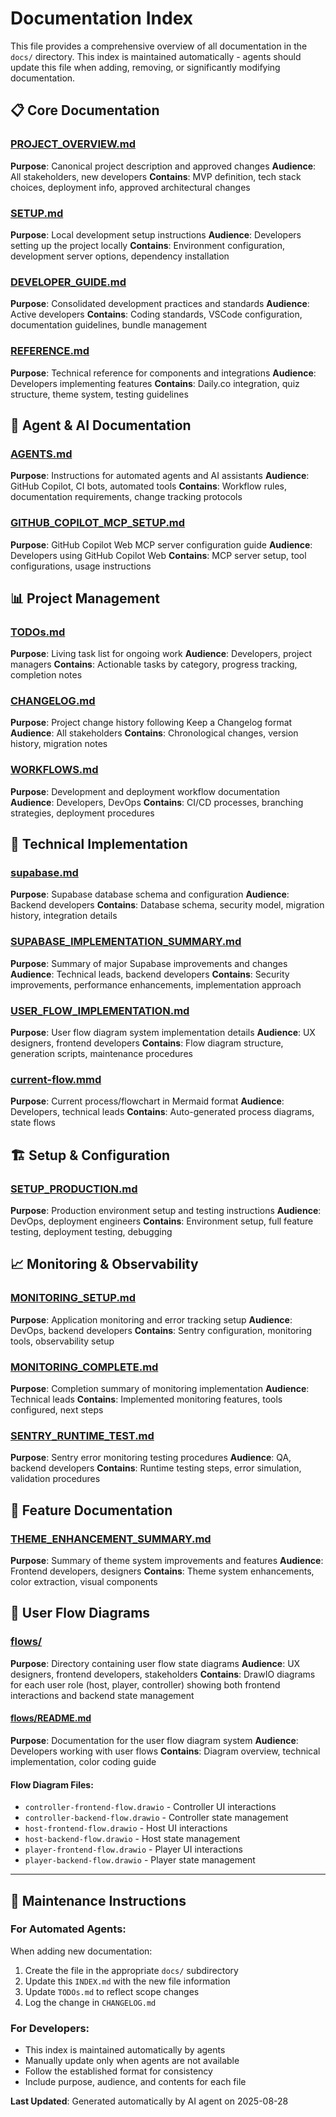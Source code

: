 # Documentation Index

This file provides a comprehensive overview of all documentation in the `docs/` directory. This index is maintained automatically - agents should update this file when adding, removing, or significantly modifying documentation.

## 📋 Core Documentation

### [PROJECT_OVERVIEW.md](PROJECT_OVERVIEW.md)

**Purpose**: Canonical project description and approved changes
**Audience**: All stakeholders, new developers
**Contains**: MVP definition, tech stack choices, deployment info, approved architectural changes

### [SETUP.md](SETUP.md)

**Purpose**: Local development setup instructions
**Audience**: Developers setting up the project locally
**Contains**: Environment configuration, development server options, dependency installation

### [DEVELOPER_GUIDE.md](DEVELOPER_GUIDE.md)

**Purpose**: Consolidated development practices and standards
**Audience**: Active developers
**Contains**: Coding standards, VSCode configuration, documentation guidelines, bundle management

### [REFERENCE.md](REFERENCE.md)

**Purpose**: Technical reference for components and integrations
**Audience**: Developers implementing features
**Contains**: Daily.co integration, quiz structure, theme system, testing guidelines

## 🤖 Agent & AI Documentation

### [AGENTS.md](AGENTS.md)

**Purpose**: Instructions for automated agents and AI assistants
**Audience**: GitHub Copilot, CI bots, automated tools
**Contains**: Workflow rules, documentation requirements, change tracking protocols

### [GITHUB_COPILOT_MCP_SETUP.md](GITHUB_COPILOT_MCP_SETUP.md)

**Purpose**: GitHub Copilot Web MCP server configuration guide
**Audience**: Developers using GitHub Copilot Web
**Contains**: MCP server setup, tool configurations, usage instructions

## 📊 Project Management

### [TODOs.md](TODOs.md)

**Purpose**: Living task list for ongoing work
**Audience**: Developers, project managers
**Contains**: Actionable tasks by category, progress tracking, completion notes

### [CHANGELOG.md](CHANGELOG.md)

**Purpose**: Project change history following Keep a Changelog format
**Audience**: All stakeholders
**Contains**: Chronological changes, version history, migration notes

### [WORKFLOWS.md](WORKFLOWS.md)

**Purpose**: Development and deployment workflow documentation
**Audience**: Developers, DevOps
**Contains**: CI/CD processes, branching strategies, deployment procedures

## 🔧 Technical Implementation

### [supabase.md](supabase.md)

**Purpose**: Supabase database schema and configuration
**Audience**: Backend developers
**Contains**: Database schema, security model, migration history, integration details

### [SUPABASE_IMPLEMENTATION_SUMMARY.md](SUPABASE_IMPLEMENTATION_SUMMARY.md)

**Purpose**: Summary of major Supabase improvements and changes
**Audience**: Technical leads, backend developers
**Contains**: Security improvements, performance enhancements, implementation approach

### [USER_FLOW_IMPLEMENTATION.md](USER_FLOW_IMPLEMENTATION.md)

**Purpose**: User flow diagram system implementation details
**Audience**: UX designers, frontend developers
**Contains**: Flow diagram structure, generation scripts, maintenance procedures

### [current-flow.mmd](current-flow.mmd)

**Purpose**: Current process/flowchart in Mermaid format
**Audience**: Developers, technical leads
**Contains**: Auto-generated process diagrams, state flows

## 🏗️ Setup & Configuration

### [SETUP_PRODUCTION.md](SETUP_PRODUCTION.md)

**Purpose**: Production environment setup and testing instructions
**Audience**: DevOps, deployment engineers
**Contains**: Environment setup, full feature testing, deployment testing, debugging

## 📈 Monitoring & Observability

### [MONITORING_SETUP.md](MONITORING_SETUP.md)

**Purpose**: Application monitoring and error tracking setup
**Audience**: DevOps, backend developers
**Contains**: Sentry configuration, monitoring tools, observability setup

### [MONITORING_COMPLETE.md](MONITORING_COMPLETE.md)

**Purpose**: Completion summary of monitoring implementation
**Audience**: Technical leads
**Contains**: Implemented monitoring features, tools configured, next steps

### [SENTRY_RUNTIME_TEST.md](SENTRY_RUNTIME_TEST.md)

**Purpose**: Sentry error monitoring testing procedures
**Audience**: QA, backend developers
**Contains**: Runtime testing steps, error simulation, validation procedures

## 🎨 Feature Documentation

### [THEME_ENHANCEMENT_SUMMARY.md](THEME_ENHANCEMENT_SUMMARY.md)

**Purpose**: Summary of theme system improvements and features
**Audience**: Frontend developers, designers
**Contains**: Theme system enhancements, color extraction, visual components

## 📐 User Flow Diagrams

### [flows/](flows/)

**Purpose**: Directory containing user flow state diagrams
**Audience**: UX designers, frontend developers, stakeholders
**Contains**: DrawIO diagrams for each user role (host, player, controller) showing both frontend interactions and backend state management

#### [flows/README.md](flows/README.md)

**Purpose**: Documentation for the user flow diagram system
**Audience**: Developers working with user flows
**Contains**: Diagram overview, technical implementation, color coding guide

#### Flow Diagram Files:

- `controller-frontend-flow.drawio` - Controller UI interactions
- `controller-backend-flow.drawio` - Controller state management
- `host-frontend-flow.drawio` - Host UI interactions
- `host-backend-flow.drawio` - Host state management
- `player-frontend-flow.drawio` - Player UI interactions
- `player-backend-flow.drawio` - Player state management

---

## 📝 Maintenance Instructions

### For Automated Agents:

When adding new documentation:

1. Create the file in the appropriate `docs/` subdirectory
2. Update this `INDEX.md` with the new file information
3. Update `TODOs.md` to reflect scope changes
4. Log the change in `CHANGELOG.md`

### For Developers:

- This index is maintained automatically by agents
- Manually update only when agents are not available
- Follow the established format for consistency
- Include purpose, audience, and contents for each file

**Last Updated**: Generated automatically by AI agent on 2025-08-28
